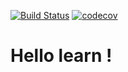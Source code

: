[![Build Status](https://travis-ci.org/niehaha/learn.svg?branch=master)](https://travis-ci.org/niehaha/learn)
[![codecov](https://coveralls.io/repos/github/niehaha/learn/badge.svg)](https://coveralls.io/github/niehaha/learn)
# Hello learn !